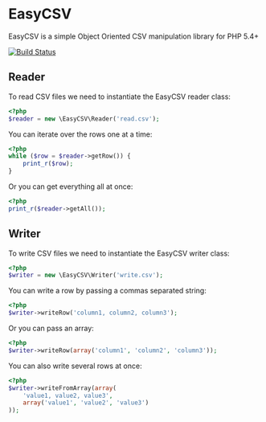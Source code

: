 EasyCSV
=======

EasyCSV is a simple Object Oriented CSV manipulation library for PHP 5.4+

[![Build Status](https://secure.travis-ci.org/jwage/EasyCSV.png?branch=master)](http://travis-ci.org/jwage/EasyCSV)

## Reader

To read CSV files we need to instantiate the EasyCSV reader class:

```php
<?php
$reader = new \EasyCSV\Reader('read.csv');
```

You can iterate over the rows one at a time:

```php
<?php
while ($row = $reader->getRow()) {
    print_r($row);
}
```

Or you can get everything all at once:

```php
<?php
print_r($reader->getAll());
```

## Writer

To write CSV files we need to instantiate the EasyCSV writer class:

```php
<?php
$writer = new \EasyCSV\Writer('write.csv');
```

You can write a row by passing a commas separated string:

```php
<?php
$writer->writeRow('column1, column2, column3');
```

Or you can pass an array:

```php
<?php
$writer->writeRow(array('column1', 'column2', 'column3'));
```

You can also write several rows at once:

```php
<?php
$writer->writeFromArray(array(
    'value1, value2, value3',
    array('value1', 'value2', 'value3')
));
```
